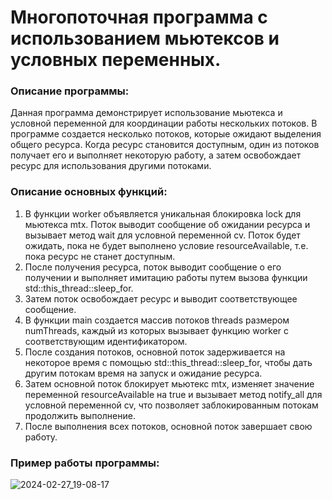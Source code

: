 # Многопоточная программа с использованием мьютексов и условных переменных.
### Описание программы:
Данная программа демонстрирует использование мьютекса и условной переменной для координации работы нескольких потоков. В программе создается несколько потоков, которые ожидают выделения общего ресурса. Когда ресурс становится доступным, один из потоков получает его и выполняет некоторую работу, а затем освобождает ресурс для использования другими потоками.
### Описание основных функций:
1. В функции worker объявляется уникальная блокировка lock для мьютекса mtx. Поток выводит сообщение об ожидании ресурса и вызывает метод wait для условной переменной cv. Поток будет ожидать, пока не будет выполнено условие resourceAvailable, т.е. пока ресурс не станет доступным.
2. После получения ресурса, поток выводит сообщение о его получении и выполняет имитацию работы путем вызова функции std::this_thread::sleep_for.
3. Затем поток освобождает ресурс и выводит соответствующее сообщение.
4. В функции main создается массив потоков threads размером numThreads, каждый из которых вызывает функцию worker с соответствующим идентификатором.
5. После создания потоков, основной поток задерживается на некоторое время с помощью std::this_thread::sleep_for, чтобы дать другим потокам время на запуск и ожидание ресурса.
6. Затем основной поток блокирует мьютекс mtx, изменяет значение переменной resourceAvailable на true и вызывает метод notify_all для условной переменной cv, что позволяет заблокированным потокам продолжить выполнение.
7. После выполнения всех потоков, основной поток завершает свою работу.
### Пример работы программы:

 ![2024-02-27_19-08-17](https://github.com/vantedi/fpc_lab_2/assets/82594287/87756f70-3dc5-471c-a329-cd173296e688)
